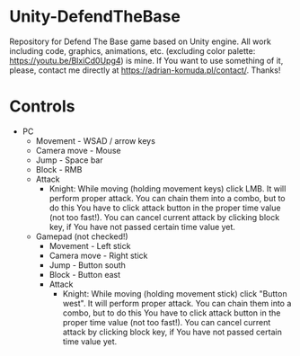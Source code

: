 # Unity-DefendTheBase
Repository for Defend The Base game based on Unity engine.
All work including code, graphics, animations, etc. (excluding color palette: https://youtu.be/BlxiCd0Upg4) is mine.
If You want to use something of it, please, contact me directly at https://adrian-komuda.pl/contact/.
Thanks!

# Controls
- PC
  - Movement - WSAD / arrow keys
  - Camera move - Mouse
  - Jump - Space bar
  - Block - RMB
  - Attack
    - Knight: While moving (holding movement keys) click LMB. It will perform proper attack.
      You can chain them into a combo, but to do this You have to click attack button in the proper time value (not too fast!).
      You can cancel current attack by clicking block key, if You have not passed certain time value yet.
  - Gamepad (not checked!)
    - Movement - Left stick
    - Camera move - Right stick
    - Jump - Button south
    - Block - Button east
    - Attack
        - Knight: While moving (holding movement stick) click "Button west". It will perform proper attack.
          You can chain them into a combo, but to do this You have to click attack button in the proper time value (not too fast!).
          You can cancel current attack by clicking block key, if You have not passed certain time value yet.